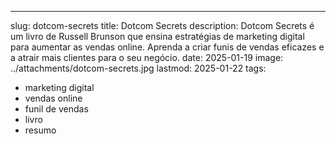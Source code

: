 ---
slug: dotcom-secrets
title: Dotcom Secrets
description: Dotcom Secrets é um livro de Russell Brunson que ensina estratégias de marketing digital para aumentar as vendas online. Aprenda a criar funis de vendas eficazes e a atrair mais clientes para o seu negócio.
date: 2025-01-19
image: ../attachments/dotcom-secrets.jpg
lastmod: 2025-01-22
tags:
  - marketing digital
  - vendas online
  - funil de vendas
  - livro
  - resumo